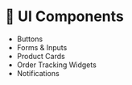 # 🧩 UI Components

- Buttons
- Forms & Inputs
- Product Cards
- Order Tracking Widgets
- Notifications
